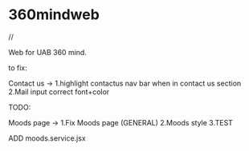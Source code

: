 # 360mindweb

//

Web for UAB 360 mind.

to fix:

Contact us ->
1.highlight contactus nav bar when in contact us section
2.Mail input correct font+color

TODO:

Moods page ->
1.Fix Moods page (GENERAL)
2.Moods style
3.TEST

ADD moods.service.jsx
